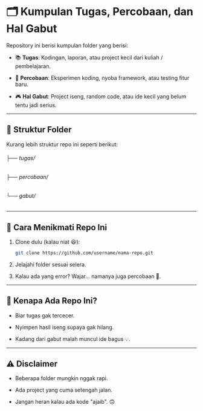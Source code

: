 # 🗂️ Kumpulan Tugas, Percobaan, dan Hal Gabut

Repository ini berisi kumpulan folder yang berisi:
- 📚 **Tugas**: Kodingan, laporan, atau project kecil dari kuliah / pembelajaran.

- 🧪 **Percobaan**: Eksperimen koding, nyoba framework, atau testing fitur baru.

- 🎮 **Hal Gabut**: Project iseng, random code, atau ide kecil yang belum tentu jadi serius.

---

## 📂 Struktur Folder
Kurang lebih struktur repo ini seperti berikut:

###### ├── tugas/
###### ├── percobaan/
###### └── gabut/

---

## 🚀 Cara Menikmati Repo Ini
1. Clone dulu (kalau niat 😆):
   ```bash
   git clone https://github.com/username/nama-repo.git

2. Jelajahi folder sesuai selera.

3. Kalau ada yang error? Wajar... namanya juga percobaan 🤣.

---

## 🤔 Kenapa Ada Repo Ini?
- Biar tugas gak tercecer.

- Nyimpen hasil iseng supaya gak hilang.

- Kadang dari gabut malah muncul ide bagus 💡.

---

## ⚠️ Disclaimer

- Beberapa folder mungkin nggak rapi.

- Ada project yang cuma setengah jalan.

- Jangan heran kalau ada kode "ajaib". 🙃
